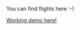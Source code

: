 You can find flights here :-)

[Working demo here!](https://supereasyflightfinder.firebaseapp.com/)
